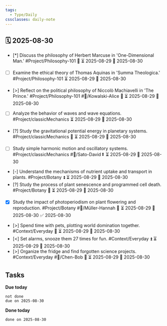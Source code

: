 ```yaml
---
tags:
  - Type/Daily
cssclasses: daily-note
---
```


## 🗓️ 2025-08-30

- [*] Discuss the philosophy of Herbert Marcuse in 'One-Dimensional Man.' #Project/Philosophy-101 🔽 ⏳ 2025-08-29 📅 2025-08-30
- [ ] Examine the ethical theory of Thomas Aquinas in 'Summa Theologica.' #Project/Philosophy-101 ⏳ 2025-08-29 📅 2025-08-30
- [>] Reflect on the political philosophy of Niccolò Machiavelli in 'The Prince.' #Project/Philosophy-101 #👤/Kowalski-Alice 🔼 ⏳ 2025-08-29 📅 2025-08-30
- [ ] Analyze the behavior of waves and wave equations. #Project/classicMechanics ⏳ 2025-08-29 📅 2025-08-30
- [?] Study the gravitational potential energy in planetary systems. #Project/classicMechanics 🔺 ⏳ 2025-08-29 📅 2025-08-30
- [ ] Study simple harmonic motion and oscillatory systems. #Project/classicMechanics #👤/Sato-David ⏬ ⏳ 2025-08-29 📅 2025-08-30
- [-] Understand the mechanisms of nutrient uptake and transport in plants. #Project/Botany ⏫ ⏳ 2025-08-29 📅 2025-08-30
- [?] Study the process of plant senescence and programmed cell death. #Project/Botany 🔼 ⏳ 2025-08-29 📅 2025-08-30
- [x] Study the impact of photoperiodism on plant flowering and reproduction. #Project/Botany #👤/Müller-Hannah 🔼 ⏳ 2025-08-29 📅 2025-08-30 ✅ 2025-08-30
- [>] Spend time with pets, plotting world domination together. #Context/Everyday 🔽 ⏳ 2025-08-29 📅 2025-08-30
- [<] Set alarms, snooze them 27 times for fun. #Context/Everyday ⏫ ⏳ 2025-08-29 📅 2025-08-30
- [>] Organize the fridge and find forgotten science projects. #Context/Everyday #👤/Chen-Bob 🔺 ⏳ 2025-08-29 📅 2025-08-30

## Tasks

**Due today**

```tasks
not done
due on 2025-08-30
```

**Done today**

```tasks
done on 2025-08-30
```
            